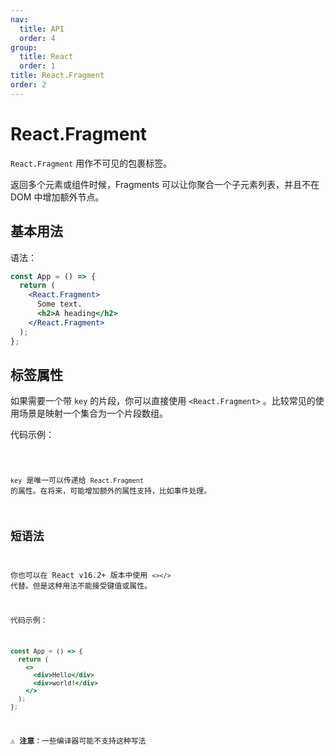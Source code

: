 ```yaml
---
nav:
  title: API
  order: 4
group:
  title: React
  order: 1
title: React.Fragment
order: 2
---
```


# React.Fragment

`React.Fragment` 用作不可见的包裹标签。

返回多个元素或组件时候，Fragments 可以让你聚合一个子元素列表，并且不在 DOM 中增加额外节点。

## 基本用法

语法：

```jsx | pure
const App = () => {
  return (
    <React.Fragment>
      Some text.
      <h2>A heading</h2>
    </React.Fragment>
  );
};
```

## 标签属性

如果需要一个带 `key` 的片段，你可以直接使用 `<React.Fragment>` 。比较常见的使用场景是映射一个集合为一个片段数组。

代码示例：

<code src="../../../example/fragment/index.tsx" />

`key` 是唯一可以传递给 `React.Fragment` 的属性。在将来，可能增加额外的属性支持，比如事件处理。

## 短语法

你也可以在 React v16.2+ 版本中使用 `<></>` 代替。但是这种用法不能接受键值或属性。

代码示例：

```jsx | pure
const App = () => {
  return (
    <>
      <div>Hello</div>
      <div>world!</div>
    </>
  );
};
```

⚠️ **注意**：一些编译器可能不支持这种写法
